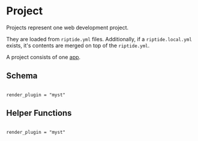 # Project

Projects represent one web development project.

They are loaded from `riptide.yml` files. Additionally, if a `riptide.local.yml` exists, it's contents
are merged on top of the `riptide.yml`.

A project consists of one [app](./apps).

## Schema

```{include} tpl/desc_schema.md

```

```{autodoc2-object} riptide.config.document.project.Project.schema
render_plugin = "myst"
```

## Helper Functions

```{include} tpl/desc_var_helpers.md

```


```{autodoc2-object} riptide.config.document.project.Project.parent
render_plugin = "myst"
```